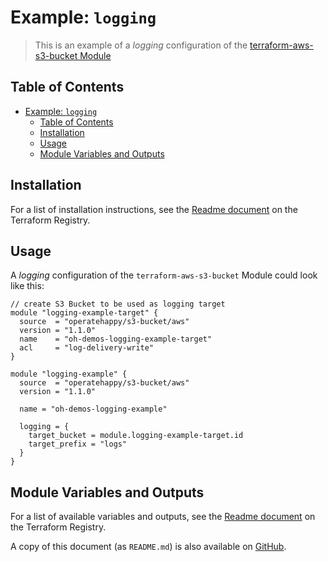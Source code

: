 # Example: `logging`

> This is an example of a _logging_ configuration of the [terraform-aws-s3-bucket Module](https://registry.terraform.io/modules/operatehappy/s3-bucket/)

## Table of Contents

- [Example: `logging`](#example-logging)
  - [Table of Contents](#table-of-contents)
  - [Installation](#installation)
  - [Usage](#usage)
  - [Module Variables and Outputs](#module-variables-and-outputs)

## Installation

For a list of installation instructions, see the [Readme document](https://registry.terraform.io/modules/operatehappy/s3-bucket/) on the Terraform Registry.

## Usage

A _logging_ configuration of the `terraform-aws-s3-bucket` Module could look like this:

```hcl
// create S3 Bucket to be used as logging target
module "logging-example-target" {
  source  = "operatehappy/s3-bucket/aws"
  version = "1.1.0"
  name    = "oh-demos-logging-example-target"
  acl     = "log-delivery-write"
}

module "logging-example" {
  source  = "operatehappy/s3-bucket/aws"
  version = "1.1.0"

  name = "oh-demos-logging-example"

  logging = {
    target_bucket = module.logging-example-target.id
    target_prefix = "logs"
  }
}
```

## Module Variables and Outputs

For a list of available variables and outputs, see the [Readme document](https://registry.terraform.io/modules/operatehappy/s3-bucket/) on the Terraform Registry.

A copy of this document (as `README.md`) is also available on [GitHub](https://github.com/operatehappy/terraform-aws-s3-bucket/blob/master/README.md#readme).
